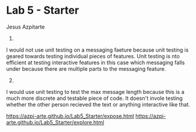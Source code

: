 # Lab 5 - Starter
Jesus Azpitarte


1. 
I would not use unit testing on a messaging faeture because unit testing is geared towards testing individual pieces of features. Unit testing is nto efficient at testing interactive features in this case which messaging falls under because there are multiple parts to the messaging feature.

2. 
I would use unit testing to test the max message length because this is a much more discrete and testable piece of code. It doesn't invole testing whether the other person recieved the text or anything interactive like that.

https://azpi-arte.github.io/Lab5_Starter/expose.html 
https://azpi-arte.github.io/Lab5_Starter/explore.html

